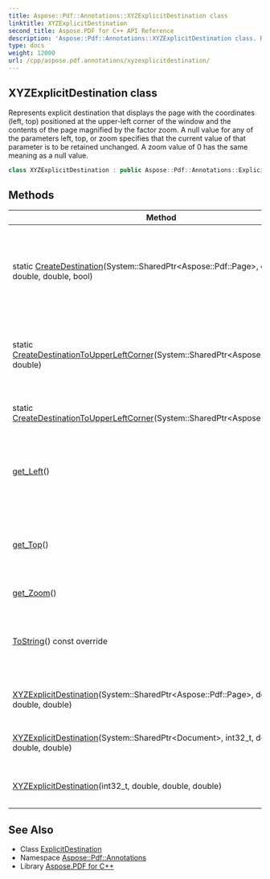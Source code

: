 ```yaml
---
title: Aspose::Pdf::Annotations::XYZExplicitDestination class
linktitle: XYZExplicitDestination
second_title: Aspose.PDF for C++ API Reference
description: 'Aspose::Pdf::Annotations::XYZExplicitDestination class. Represents explicit destination that displays the page with the coordinates (left, top) positioned at the upper-left corner of the window and the contents of the page magnified by the factor zoom. A null value for any of the parameters left, top, or zoom specifies that the current value of that parameter is to be retained unchanged. A zoom value of 0 has the same meaning as a null value in C++.'
type: docs
weight: 12000
url: /cpp/aspose.pdf.annotations/xyzexplicitdestination/
---
```

## XYZExplicitDestination class


Represents explicit destination that displays the page with the coordinates (left, top) positioned at the upper-left corner of the window and the contents of the page magnified by the factor zoom. A null value for any of the parameters left, top, or zoom specifies that the current value of that parameter is to be retained unchanged. A zoom value of 0 has the same meaning as a null value.

```cpp
class XYZExplicitDestination : public Aspose::Pdf::Annotations::ExplicitDestination
```

## Methods

| Method | Description |
| --- | --- |
| static [CreateDestination](./createdestination/)(System::SharedPtr\<Aspose::Pdf::Page\>, double, double, double, bool) | Create destintion to specified location of the page considering page rotation if required. |
| static [CreateDestinationToUpperLeftCorner](./createdestinationtoupperleftcorner/)(System::SharedPtr\<Aspose::Pdf::Page\>, double) | Create destionation to upper left corner of the specifed page. |
| static [CreateDestinationToUpperLeftCorner](./createdestinationtoupperleftcorner/)(System::SharedPtr\<Aspose::Pdf::Page\>) | Create destination to specified page. |
| [get_Left](./get_left/)() | Gets left horizontal coordinate of the upper-left corner of the window. |
| [get_Top](./get_top/)() | Gets top vertical coordinate of the upper-left corner of the window. |
| [get_Zoom](./get_zoom/)() | Gets zoom factor. |
| [ToString](./tostring/)() const override | Converts the object state into string value. Example: "1 XYZ 100 200 3". |
| [XYZExplicitDestination](./xyzexplicitdestination/)(System::SharedPtr\<Aspose::Pdf::Page\>, double, double, double) | Creates local explicit destination. |
| [XYZExplicitDestination](./xyzexplicitdestination/)(System::SharedPtr\<Document\>, int32_t, double, double, double) | Creates remote explicit destination. |
| [XYZExplicitDestination](./xyzexplicitdestination/)(int32_t, double, double, double) | Creates remote explicit destination. |
## See Also

* Class [ExplicitDestination](../explicitdestination/)
* Namespace [Aspose::Pdf::Annotations](../)
* Library [Aspose.PDF for C++](../../)
